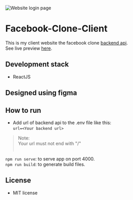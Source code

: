 ![Website login page](https://i.ibb.co/1MM03N3/Screenshot-2022-12-25-at-10-58-09-Facebook-Clone.png)

# Facebook-Clone-Client
This is my client website the facebook clone [backend api](https://github.com/Cherifi-Houdaifa/Facebook-Clone).<br/>
See live preview [here](https://facebook-clone-client.onrender.com).

## Development stack
- ReactJS

## Designed using figma

## How to run
- Add url of backend api to the .env file like this:<br/>
`url=<Your backend url>`<br />
> Note:<br />
> Your url must not end with "/"<br /><br />

`npm run serve`: to serve app on port 4000.<br />
`npm run build`: to generate build files.

## License
- MIT license
